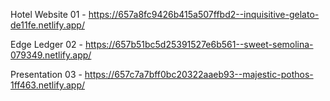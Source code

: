 Hotel Website 01 - https://657a8fc9426b415a507ffbd2--inquisitive-gelato-de11fe.netlify.app/

Edge Ledger 02 - https://657b51bc5d25391527e6b561--sweet-semolina-079349.netlify.app/

Presentation 03 - https://657c7a7bff0bc20322aaeb93--majestic-pothos-1ff463.netlify.app/
